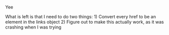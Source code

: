 Yee

What is left is that I need to do two things:
    1) Convert every href to be an element in the links object 
    2) Figure out to make this actually work, as it was crashing when I was trying